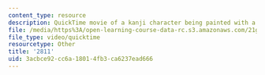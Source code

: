 ```yaml
---
content_type: resource
description: QuickTime movie of a kanji character being painted with a brush.
file: /media/https%3A/open-learning-course-data-rc.s3.amazonaws.com/21g-504-japanese-iv-spring-2009/3acbce92cc6a18014fb3ca6237ead666_2811.mov
file_type: video/quicktime
resourcetype: Other
title: '2811'
uid: 3acbce92-cc6a-1801-4fb3-ca6237ead666
---
```

